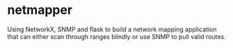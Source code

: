 # netmapper
Using NetworkX, SNMP and flask to build a network mapping application that can either scan through ranges blindly or use SNMP to pull valid routes.
